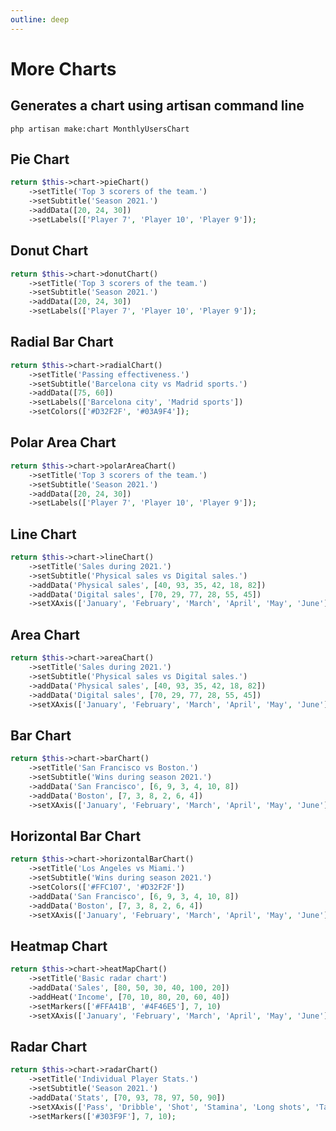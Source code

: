 ```yaml
---
outline: deep
---
```


<script setup>
import PieChart from './components/PieChart.vue';
import BarChart from './components/BarChart.vue';
import LineChart from './components/LineChart.vue';
import AreaChart from './components/AreaChart.vue';
import DonutChart from './components/DonutChart.vue';
import RadarChart from './components/RadarChart.vue';
import HeatMapChart from './components/HeatMapChart.vue';
import PolarAreaChart from './components/PolarAreaChart.vue';
import RadialBarChart from './components/RadialBarChart.vue';
import HorizontalBarChart from './components/HorizontalBarChart.vue';
</script>

# More Charts

## Generates a chart using artisan command line

```shell
php artisan make:chart MonthlyUsersChart
```

## Pie Chart

```php
return $this->chart->pieChart()
    ->setTitle('Top 3 scorers of the team.')
    ->setSubtitle('Season 2021.')
    ->addData([20, 24, 30])
    ->setLabels(['Player 7', 'Player 10', 'Player 9']);
```

<PieChart />

## Donut Chart

```php
return $this->chart->donutChart()
    ->setTitle('Top 3 scorers of the team.')
    ->setSubtitle('Season 2021.')
    ->addData([20, 24, 30])
    ->setLabels(['Player 7', 'Player 10', 'Player 9']);
```

<DonutChart />

## Radial Bar Chart

```php
return $this->chart->radialChart()
    ->setTitle('Passing effectiveness.')
    ->setSubtitle('Barcelona city vs Madrid sports.')
    ->addData([75, 60])
    ->setLabels(['Barcelona city', 'Madrid sports'])
    ->setColors(['#D32F2F', '#03A9F4']);
```

<RadialBarChart />

## Polar Area Chart

```php
return $this->chart->polarAreaChart()
    ->setTitle('Top 3 scorers of the team.')
    ->setSubtitle('Season 2021.')
    ->addData([20, 24, 30])
    ->setLabels(['Player 7', 'Player 10', 'Player 9']);
```

<PolarAreaChart />

## Line Chart

```php 
return $this->chart->lineChart()
    ->setTitle('Sales during 2021.')
    ->setSubtitle('Physical sales vs Digital sales.')
    ->addData('Physical sales', [40, 93, 35, 42, 18, 82])
    ->addData('Digital sales', [70, 29, 77, 28, 55, 45])
    ->setXAxis(['January', 'February', 'March', 'April', 'May', 'June']);
```

<LineChart />

## Area Chart

```php
return $this->chart->areaChart()
    ->setTitle('Sales during 2021.')
    ->setSubtitle('Physical sales vs Digital sales.')
    ->addData('Physical sales', [40, 93, 35, 42, 18, 82])
    ->addData('Digital sales', [70, 29, 77, 28, 55, 45])
    ->setXAxis(['January', 'February', 'March', 'April', 'May', 'June']);
```

<AreaChart />

## Bar Chart

```php
return $this->chart->barChart()
    ->setTitle('San Francisco vs Boston.')
    ->setSubtitle('Wins during season 2021.')
    ->addData('San Francisco', [6, 9, 3, 4, 10, 8])
    ->addData('Boston', [7, 3, 8, 2, 6, 4])
    ->setXAxis(['January', 'February', 'March', 'April', 'May', 'June']);
```

<BarChart />


## Horizontal Bar Chart

```php
return $this->chart->horizontalBarChart()
    ->setTitle('Los Angeles vs Miami.')
    ->setSubtitle('Wins during season 2021.')
    ->setColors(['#FFC107', '#D32F2F'])
    ->addData('San Francisco', [6, 9, 3, 4, 10, 8])
    ->addData('Boston', [7, 3, 8, 2, 6, 4])
    ->setXAxis(['January', 'February', 'March', 'April', 'May', 'June']);
```

<HorizontalBarChart />

## Heatmap Chart

```php
return $this->chart->heatMapChart()
    ->setTitle('Basic radar chart')
    ->addData('Sales', [80, 50, 30, 40, 100, 20])
    ->addHeat('Income', [70, 10, 80, 20, 60, 40])
    ->setMarkers(['#FFA41B', '#4F46E5'], 7, 10)
    ->setXAxis(['January', 'February', 'March', 'April', 'May', 'June']);
```

<HeatMapChart />

## Radar Chart

```php
return $this->chart->radarChart()
    ->setTitle('Individual Player Stats.')
    ->setSubtitle('Season 2021.')
    ->addData('Stats', [70, 93, 78, 97, 50, 90])
    ->setXAxis(['Pass', 'Dribble', 'Shot', 'Stamina', 'Long shots', 'Tactical'])
    ->setMarkers(['#303F9F'], 7, 10);
```

<RadarChart />